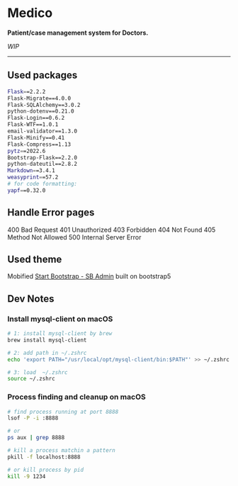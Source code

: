 # Medico

**Patient/case management system for Doctors.**

*WIP*

---

## Used packages

```bash
Flask==2.2.2
Flask-Migrate==4.0.0
Flask-SQLAlchemy==3.0.2
python-dotenv==0.21.0
Flask-Login==0.6.2
Flask-WTF==1.0.1
email-validator==1.3.0
Flask-Minify==0.41
Flask-Compress==1.13
pytz==2022.6
Bootstrap-Flask==2.2.0
python-dateutil==2.8.2
Markdown==3.4.1
weasyprint==57.2
# for code formatting:
yapf==0.32.0
```

## Handle Error pages

400 Bad Request
401 Unauthorized
403 Forbidden
404 Not Found
405 Method Not Allowed
500 Internal Server Error

## Used theme

Mobified [Start Bootstrap - SB Admin](https://startbootstrap.com/template/sb-admin/) built on bootstrap5

## Dev Notes

### Install mysql-client on macOS

```bash
# 1: install mysql-client by brew
brew install mysql-client

# 2: add path in ~/.zshrc
echo 'export PATH="/usr/local/opt/mysql-client/bin:$PATH"' >> ~/.zshrc

# 3: load  ~/.zshrc
source ~/.zshrc
```

### Process finding and cleanup on macOS

```bash
# find process running at port 8888
lsof -P -i :8888

# or
ps aux | grep 8888

# kill a process matchin a pattern
pkill -f localhost:8888

# or kill process by pid
kill -9 1234
```

